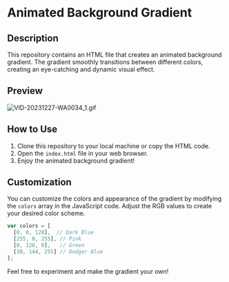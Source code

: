 # Animated Background Gradient

## Description

This repository contains an HTML file that creates an animated background gradient. The gradient smoothly transitions between different colors, creating an eye-catching and dynamic visual effect.

## Preview

![VID-20231227-WA0034_1.gif](https://github.com/Sudhanshu-Ambastha/Animated-background-radient/assets/135802131/2f76c441-d018-4a8b-8e4f-689dd13a1a0d)

## How to Use

1. Clone this repository to your local machine or copy the HTML code.
2. Open the `index.html` file in your web browser.
3. Enjoy the animated background gradient!

## Customization

You can customize the colors and appearance of the gradient by modifying the `colors` array in the JavaScript code. Adjust the RGB values to create your desired color scheme.

```javascript
var colors = [
  [0, 0, 128],  // Dark Blue
  [255, 0, 255], // Pink
  [0, 128, 0],   // Green
  [30, 144, 255] // Dodger Blue
];
```
Feel free to experiment and make the gradient your own!